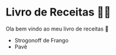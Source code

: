 # Livro de Receitas :man_cook:

Ola bem vindo ao meu livro de receitas :wave:

- Strogonoff de Frango
- Pavê
